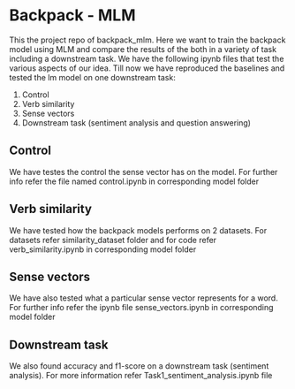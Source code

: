 # Backpack - MLM
This the project repo of backpack_mlm. Here we want to train the backpack model using MLM and compare the results of the both in a variety of task including a downstream task.
We have the following ipynb files that test the various aspects of our idea. Till now we have reproduced the baselines and tested the lm model on one downstream task:
1. Control
2. Verb similarity
3. Sense vectors
4. Downstream task (sentiment analysis and question answering)
## Control
We have testes the control the sense vector has on the model. For further info refer the file named control.ipynb in corresponding model folder
## Verb similarity
We have tested how the backpack models performs on 2 datasets. For datasets refer similarity_dataset folder and for code refer verb_similarity.ipynb in corresponding model folder
## Sense vectors
We have also tested what a particular sense vector represents for a word. For further info refer the ipynb file sense_vectors.ipynb in corresponding model folder
## Downstream task
We also found accuracy and f1-score on a downstream task (sentiment analysis). For more information refer Task1_sentiment_analysis.ipynb file
